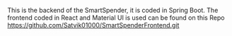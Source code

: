 This is the backend of the SmartSpender, it is coded in Spring Boot.
The frontend coded in React and Material UI is used can be found on this Repo 
https://github.com/Satvik01000/SmartSpenderFrontend.git
